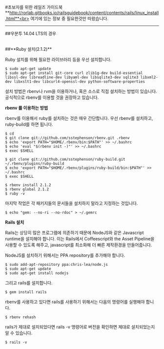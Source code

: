 #초보자를 위한 레일즈 가이드북 
**http://rorlab.gitbooks.io/railsguidebook/content/contents/rails/linux_install.html**<br>
여기에 있는 정보 중 필요한것만 따왔습니다. 



---

##우분투 14.04 LTS의 경우 


<br>
##**Ruby 설치(2.1.2)**

Ruby 설치를 위해 필요한 라이브러리 등을 우선 설치합니다. 
```
$ sudo apt-get update
$ sudo apt-get install git-core curl zlib1g-dev build-essential libssl-dev libreadline-dev libyaml-dev libsqlite3-dev sqlite3 libxml2-dev libxslt1-dev libcurl4-openssl-dev python-software-properties 
```

설치 방법은 rbenv나 rvm을 이용하거나, 혹은 소스로 직접 설치하는 방법이 있습니다. 공식적으로 rbenv를 이용할 것을 권장하고 있습니다.<br>

**rbenv 를 이용하는 방법**

rbenv를 이용해서 ruby를 설치하는 것은 매우 간단합니다. 우선 rbenv를 설치하고, ruby-build를 하면 됩니다.

```
$ cd
$ git clone git://github.com/sstephenson/rbenv.git .rbenv
$ echo 'export PATH="$HOME/.rbenv/bin:$PATH"' >> ~/.bashrc
$ echo 'eval "$(rbenv init -)"' >> ~/.bashrc
$ exec $SHELL

$ git clone git://github.com/sstephenson/ruby-build.git ~/.rbenv/plugins/ruby-build
$ echo 'export PATH="$HOME/.rbenv/plugins/ruby-build/bin:$PATH"' >> ~/.bashrc
$ exec $SHELL

$ rbenv install 2.1.2
$ rbenv global 2.1.2
$ ruby -v
```

마지막 작업은 각 패키지들의 문서들을 설치하지 말라고 지정하는 것입니다.<br>

```
$ echo "gem: --no-ri --no-rdoc" > ~/.gemrc
```

**Rails 설치**

Rails는 상당히 많은 프로그램에 의존하기 때문에 NodeJS와 같은 Javascript runtime을 설치해야 합니다. 이는 Rails에서 Coffeescript와 the Asset Pipeline을 사용할 수 있도록 해주고, javascript를 최소화해 더 빠른 제작환경을 만들어줍니다.

NodeJS를 설치하기 위해서는 PPA repository를 추가해야 합니다.

```
$ sudo add-apt-repository ppa:chris-lea/node.js
$ sudo apt-get update
$ sudo apt-get install nodejs
```

그리고 rails를 설치합니다.

```
$ gem install rails
```

rbenv를 사용하고 있다면 rails를 사용하기 위해서는 다음의 명령어를 실행해야 합니다.

```
$ rbenv rehash
```

rails가 제대로 설치되었다면 rails -v 명령어로 버전을 확인하면 제대로 설치되었는지 알 수 있습니다.

```
$ rails -v
```